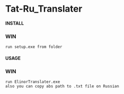 # Tat-Ru_Translater  

#### INSTALL
### WIN
    run setup.exe from folder
  
#### USAGE 
### WIN 
    run ElinorTranslater.exe
    also you can copy abs path to .txt file on Russian